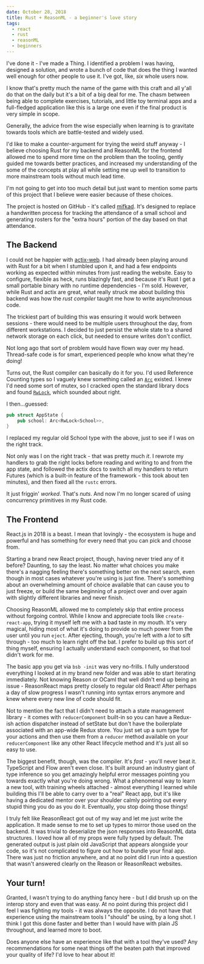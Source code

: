 ```yaml
---
date: October 28, 2018
title: Rust + ReasonML - a beginner's love story
tags:
  - react
  - rust
  - reasonML
  - beginners
---
```


I've done it - I've made a Thing. I identified a problem I was having, designed a solution, and wrote a bunch of code that does the thing I wanted well enough for other people to use it. I've got, like, _six_ whole users now.

I know that's pretty much the name of the game with this craft and all y'all do that on the daily but it's a bit of a big deal for me. The chasm between being able to complete exercises, tutorials, and little toy terminal apps and a full-fledged application like this is a large one even if the final product is very simple in scope.

Generally, the advice from the wise especially when learning is to gravitate towards tools which are battle-tested and widely used.

I'd like to make a counter-argument for trying the weird stuff anyway - I believe choosing Rust for my backend and ReasonML for the frontend allowed me to spend more time on the problem than the tooling, gently guided me towards better practices, and increased my understanding of the some of the concepts at play all while setting me up well to transition to more mainstream tools without much lead time.

I'm not going to get into too much detail but just want to mention some parts of this project that I believe were easier because of these choices.

The project is hosted on GitHub - it's called [mifkad](https://github.com/deciduously/mifkad). It's designed to replace a handwritten process for tracking the attendance of a small school and generating rosters for the "extra hours" portion of the day based on that attendance.

## The Backend

I could not be happier with [actix-web](https://actix.rs). I had already been playing around with Rust for a bit when I stumbled upon it, and had a few endpoints working as expected within minutes from just reading the website. Easy to configure, flexible as heck, runs blazingly fast, and because it's Rust I get a small portable binary with no runtime dependencies - I'm sold. However, while Rust and actix are great, what really struck me about building this backend was how the _rust compiler_ taught me how to write asynchronous code.

The trickiest part of building this was ensuring it would work between sessions - there would need to be multiple users throughout the day, from different workstations. I decided to just persist the whole state to a shared network storage on each click, but needed to ensure writes don't conflict.

Not long ago that sort of problem would have flown way over my head. Thread-safe code is for smart, experienced people who know what they're doing!

Turns out, the Rust compiler can basically do it for you. I'd used Reference Counting types so I vaguely knew something called an [`Arc`](https://doc.rust-lang.org/std/sync/struct.Arc.html) existed. I knew I'd need some sort of mutex, so I cracked open the standard library docs and found [`RwLock`](https://doc.rust-lang.org/std/sync/struct.RwLock.html), which sounded about right.

I then...guessed:

```rust
pub struct AppState {
    pub school: Arc<RwLock<School>>,
}
```

I replaced my regular old School type with the above, just to see if I was on the right track.

Not only was I on the right track - that was pretty much _it_. I rewrote my handlers to grab the right locks before reading and writing to and from the app state, and followed the actix docs to switch all my handlers to return Futures (which is a built-in feature of the framework - this took about ten minutes), and then fixed all the `rustc` errors.

It just friggin' _worked_. That's _nuts_. And now I'm no longer scared of using concurrency primitives in my Rust code.

## The Frontend

React.js in 2018 is a beast. I mean that lovingly - the ecosystem is huge and powerful and has something for every need that you can pick and choose from.

Starting a brand new React project, though, having never tried any of it before? Daunting, to say the least. No matter what choices you make there's a nagging feeling there's something better on the next search, even though in most cases whatever you're using is just fine. There's something about an overwhelming amount of choice available that can cause you to just freeze, or build the same beginning of a project over and over again with slightly different libraries and never finish.

Choosing ReasonML allowed me to completely skip that entire process without forgoing control. While I know and appreciate tools like `create-react-app`, trying it myself left me with a bad taste in my mouth. It's very magical, hiding most of what it's doing to provide so much power from the user until you run `eject`. After ejecting, though, you're left with a _lot_ to sift through - too much to learn right off the bat. I prefer to build up this sort of thing myself, ensuring I actually understand each component, so that tool didn't work for me.

The basic app you get via `bsb -init` was very no-frills. I fully understood everything I looked at in my brand new folder and was able to start iterating immediately. Not knowing Reason or OCaml that well didn't end up being an issue - ReasonReact maps pretty closely to regular old React! After perhaps a day of slow progress I wasn't running into syntax errors anymore and knew where every new line of code should fit.

Not to mention the fact that I didn't need to attach a state management library - it comes with `reducerComponent` built-in so you can have a Redux-ish action dispatcher instead of setState but don't have the boilerplate associated with an app-wide Redux store. You just set up a sum type for your actions and then use them from a `reducer` method available on your `reducerComponent` like any other React lifecycle method and it's just all so easy to use.

The biggest benefit, though, was the compiler. It's _fast_ - you'll never beat it. TypeScript and Flow aren't even close. It's built around an industry giant of type inference so you get amazingly helpful error messages pointing you towards exactly what you're doing wrong. What a phenomenal way to learn a new tool, with training wheels attached - almost everything I learned while building this I'll be able to carry over to a "real" React app, but it's like having a dedicated mentor over your shoulder calmly pointing out every stupid thing you do as you do it. Eventually, you stop doing those things!

I truly felt like ReasonReact got out of my way and let me just write the application. It made sense to me to set up types to mirror those used on the backend. It was trivial to deserialize the json responses into ReasonML data structures. I loved how all of my props were fully typed by default. The generated output is just plain old JavaScript that appears alongside your code, so it's not complicated to figure out how to bundle your final app. There was just no friction anywhere, and at no point did I run into a question that wasn't answered clearly on the Reason or ReasonReact websites.

## Your turn!

Granted, I wasn't trying to do anything fancy here - but I did brush up on the interop story and even that was easy. At no point during this project did I feel I was fighting my tools - it was always the opposite. I do not have that experience using the mainstream tools I "should" be using, by a long shot. I think I got this done faster and better than I would have with plain JS throughout, and learned more to boot.

Does anyone else have an experience like that with a tool they've used? Any recommendations for some neat things off the beaten path that improved your quality of life? I'd love to hear about it!
